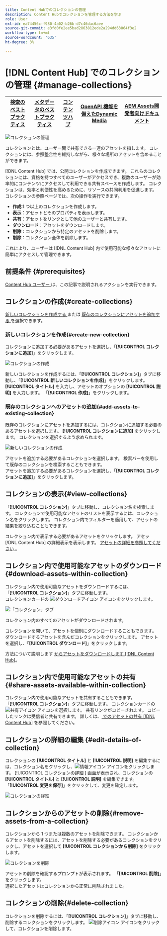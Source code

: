 ```yaml
---
title: Content Hubでのコレクションの管理
description: Content Hubでコレクションを管理する方法を学ぶ
role: User
exl-id: ea74456c-f980-4a02-b26b-d7c46dac6aee
source-git-commit: e3fd0fe2ee5bad2863812ede2a294dd63864f3e2
workflow-type: tm+mt
source-wordcount: '635'
ht-degree: 3%

---
```


# [!DNL Content Hub] でのコレクションの管理 {#manage-collections}

| [ 検索のベストプラクティス ](/help/assets/search-best-practices.md) | [ メタデータのベストプラクティス ](/help/assets/metadata-best-practices.md) | [コンテンツハブ](/help/assets/product-overview.md) | [OpenAPI 機能を備えたDynamic Media](/help/assets/dynamic-media-open-apis-overview.md) | [AEM Assets開発者向けドキュメント ](https://developer.adobe.com/experience-cloud/experience-manager-apis/) |
| ------------- | --------------------------- |---------|----|-----|

<!-- ![Manage collections](assets/manage-collections.jpg) -->
![コレクションの管理](assets/manage-collection.png)

コレクションとは、ユーザー間で共有できる一連のアセットを指します。 コレクションには、参照整合性を維持しながら、様々な場所のアセットを含めることができます。

[!DNL Content Hub] では、公開コレクションを作成できます。 これらのコレクションには、資格を持つすべてのユーザーがアクセスでき、複数のユーザーが効率的にコンテンツにアクセスして利用できる共有スペースを作成します。 コレクションは、効率と利便性を高めるために、リソースの共同利用を促進します。 コレクションの参照ページでは、次の操作を実行できます。

* **作成**:1 つ以上のコレクションを作成します。
* **表示**：アセットとそのプロパティを表示します。
* **共有**：アセットをリンクとして他のユーザーと共有します。
* **ダウンロード**：アセットをダウンロードします。
* **削除**：コレクションから特定のアセットを削除します。
* **削除**：コレクション全体を削除します。

これにより、ユーザーは [!DNL Content Hub] 内で使用可能な様々なアセットに簡単にアクセスして管理できます。

## 前提条件 {#prerequisites}

[Content Hub ユーザー ](deploy-content-hub.md#onboard-content-hub-users) は、この記事で説明されるアクションを実行できます。

## コレクションの作成{#create-collections}

[ 新しいコレクションを作成する ](#create-new-collection) または [ 既存のコレクションにアセットを追加する ](#add-assets-to-existing-collection) を選択できます。

### 新しいコレクションを作成{#create-new-collection}

コレクションに追加する必要があるアセットを選択し、「**[!UICONTROL コレクションに追加]**」をクリックします。

![コレクションの作成](assets/add-assets-collection.jpg)

新しいコレクションを作成するには、「**[!UICONTROL コレクション]**」タブに移動し、「**[!UICONTROL 新しいコレクションを作成]**」をクリックします。 **[!UICONTROL タイトル]** を入力し、アセットのオプションの **[!UICONTROL 説明]** を入力します。 「**[!UICONTROL 作成]**」をクリックします。

### 既存のコレクションへのアセットの追加{#add-assets-to-existing-collection}

既存のコレクションにアセットを追加するには、コレクションに追加する必要のあるアセットを選択します。 **[!UICONTROL コレクションに追加]** をクリックします。 コレクションを選択するよう求められます。

![ 新しいコレクションの作成 ](assets/create-add-collection.jpg)

アセットを追加する必要があるコレクションを選択します。 検索バーを使用して既存のコレクションを検索することもできます。 <br> アセットを追加する必要があるコレクションを選択し、「**[!UICONTROL コレクションに追加]**」をクリックします。

## コレクションの表示{#view-collections}

「**[!UICONTROL コレクション]**」タブに移動し、コレクション名を検索します。 コレクションで使用可能なアセットのリストを表示するには、コレクション名をクリックします。 コレクション内でフィルターを適用して、アセットの結果を絞り込むこともできます。

コレクション内で表示する必要があるアセットをクリックします。 アセッ [!DNL Content Hub] の詳細表示を表示します。 [ アセットの詳細を参照してください ](asset-properties-content-hub.md)。

<!--
![Asset details](assets/view-collection.jpg)

* **A**: Details and metadata of the asset 
* **B**: Zoom In or Zoom Out the asset 
* **C**: Reset Zoom view 
* **D**: View the previous or next asset 
* **E**: Download the asset 
* **F**: Open the asset in Adobe Express 
* **G**: Hide the metadata of the asset 
* **H**: Share the asset as a link 
-->

## コレクション内で使用可能なアセットのダウンロード{#download-assets-within-collection}

コレクション内で使用可能なアセットをダウンロードするには、「**[!UICONTROL コレクション]**」タブに移動します。\
コレクションカードの ![ ダウンロードアイコン ](assets/download-icon.svg) アイコンをクリックします。

![ 「コレクション」タブ ](assets/download-collection.jpg)

コレクション内のすべてのアセットがダウンロードされます。

コレクションを開いて、アセットを個別にダウンロードすることもできます。 ダウンロードするアセットを含んだコレクションをクリックします。 アセットを選択し、「**[!UICONTROL ダウンロード]**」をクリックします。

方法について説明します [ からアセットをダウンロードします  [!DNL Content Hub]](download-assets-content-hub.md)。

## コレクション内で使用可能なアセットの共有 {#share-assets-available-within-collection}

コレクション内で使用可能なアセットを共有することもできます。 「**[!UICONTROL コレクション]**」タブに移動します。 コレクションカードの ![ 共有アイコン ](assets/share.svg) アイコンを選択します。 共有リンクがコピーされます。 コピーしたリンクは受信者と共有できます。 詳しくは、[ でのアセットの共有  [!DNL Content Hub]](share-assets-content-hub.md) を参照してください。

## コレクションの詳細の編集 {#edit-details-of-collection}

コレクションの **[!UICONTROL タイトル]** と **[!UICONTROL 説明]** を編集するには、コレクション名をクリックし、![ 情報アイコン ](assets/info-icon.svg) アイコンをクリックします。 [!UICONTROL  コレクションの詳細 ] 画面が表示され、コレクションの **[!UICONTROL タイトル]** と **[!UICONTROL 説明]** を編集できます。 「**[!UICONTROL 変更を保存]**」をクリックして、変更を確定します。

![ コレクションの詳細 ](assets/collection-details.png)

## コレクションからのアセットの削除{#remove-assets-from-a-collection}

コレクションから 1 つまたは複数のアセットを削除できます。 コレクションからアセットを削除するには、アセットを削除する必要があるコレクションをクリックし、アセットを選択して **[!UICONTROL コレクションから削除]** をクリックします。

![ コレクションを削除 ](assets/remove-collection-new.jpg)

アセットの削除を確認するプロンプトが表示されます。 「**[!UICONTROL 削除]**」をクリックします。\
選択したアセットはコレクションから正常に削除されました。

## コレクションの削除{#delete-collection}

コレクションを削除するには、「**[!UICONTROL コレクション]**」タブに移動し、削除するコレクションをクリックします。 ![ 削除アイコン ](assets/remove-icon.svg) アイコンをクリックして、コレクションを削除します。
